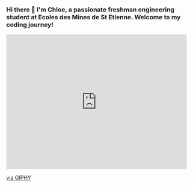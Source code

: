 ### Hi there 👋 I'm Chloe, a passionate freshman engineering student at Ecoles des Mines de St Etienne. Welcome to my coding journey!



<iframe src="https://giphy.com/embed/bPCwGUF2sKjyE" width="480" height="357" frameBorder="0" class="giphy-embed" allowFullScreen></iframe><p><a href="https://giphy.com/gifs/computer-reddit-bPCwGUF2sKjyE">via GIPHY</a></p>

<!-- https://media.giphy.com/media/v1.Y2lkPTc5MGI3NjExMDM4Zm83MzA0dDc5eHdtMHpvZHZ0enZmams5MWRmM21tdDVndG1lOSZlcD12MV9pbnRlcm5hbF9naWZfYnlfaWQmY3Q9Zw/xTiTngQ7Gpakdpm4nu/giphy.gif --> 
<!--[](https://media1.tenor.com/m/4ryx66tWEhcAAAAd/pixel-study.gif)>

🚀 About Me:
I'm thrilled to be diving into the world of engineering, with a keen interest in software development and a strong foundation in mathematics and programming. My coding adventure began with projects in HTML, SQL, and Ruby, and I've found my true love in Python. Currently, I'm exploring the intricacies of C and assembly language to deepen my programming prowess.

💻 Tech Enthusiast:
My coding playground is vast, ranging from crafting intricate Machine Learning models to exploring the realms of Artificial Intelligence. Python is my go-to language, and I revel in creating innovative solutions for real-world problems. Check out my repositories for a glimpse into my coding endeavors.

🚧 Current Focus:
Mastering C for robust system-level programming.
Expanding my knowledge in AI and exploring its ethical implications.

